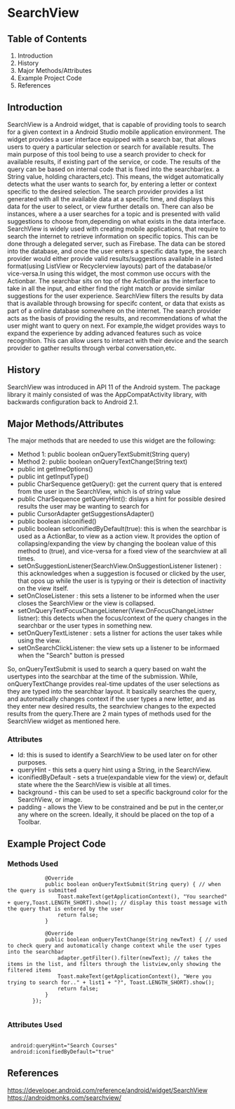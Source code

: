 # SearchView

## Table of Contents

1. Introduction
2. History
3. Major Methods/Attributes
4. Example Project Code
5. References

## Introduction 

SearchView is a Android widget, that is capable of providing tools to search for a given context in a Android Studio mobile application environment. The widget provides a user interface equipped with a search bar, that allows users to query a particular selection or search for available results. The main purpose of this tool being to use a search provider to check for available results, if existing part of the service, or code. The results of the query can be based on internal code that is fixed into the searchbar(ex. a String value, holding characters,etc). This means, the widget automatically detects what the user wants to search for, by entering a letter or context specific to the desired selection. The search provider provides a list generated with all the available data at a specific time, and displays this data for the user to select, or view further details  on. There can also be instances, where a a user searches for a topic and is presented with valid suggestions to choose from,depending on what exists in the data interface.  SearchView is widely used with creating mobile applications, that require to search the internet to retrieve information on specific topics. This can be done through a delegated server, such as Firebase. The data can be stored into the database, and once the user enters a specific data type, the search provider would either provide valid results/suggestions available in a listed format(using ListView or Recyclerview layouts) part of the database/or vice-versa.In using this widget, the most common use occurs with the Actionbar. The searchbar sits on top of the ActionBar as the interface to take in all the input, and either find the right match or provide similar suggestions for the user experience. SearchView filters the results by data that is available through browsing for specifc content, or data that exists as part of a online database somewhere on the internet. The search provider acts as the basis of providing the results, and recommendations of what the user might want to query on next. For example,the widget provides ways to expand the experience by adding advanced features such as voice recognition. This can allow users to interact with their device and the search provider to gather results through verbal conversation,etc. 

## History

SearchView was introduced in API 11 of the Android system. The package library it mainly consisted of was the AppCompatActivity library, with backwards configuration back to Android 2.1. 

## Major Methods/Attributes

The major methods that are needed to use this widget are the following: 
- Method 1: public boolean onQueryTextSubmit(String query)
- Method 2: public boolean onQueryTextChange(String text)
- public int getImeOptions()
- public int getInputType()
- public CharSequence getQuery(): get the current query that is entered from the user in the SearchView, which is of string value
- public CharSequence getQueryHint(): dislays a hint for possible desired results the user may be wanting to search for
- public CursorAdapter getSuggestionsAdapter()
- public boolean isIconified()
- public boolean setIconifiedByDefault(true): this is when the searchbar is used as a ActionBar, to view as a action view. It provides the option of collapsing/expanding the view by changing the boolean value of this method to (true), and vice-versa for a fixed view of the searchview at all times.
- setOnSuggestionListener(SearchView.OnSuggestionListener listener) : this acknowledges when a suggestion is focused or clicked by the user, that opos up while the user is is typying or their is detection of inactivity on the view itself.
- setOnCloseListener : this sets a listener to be informed when the user closes the SearchView or the view is collapsed.
- setOnQueryTextFocusChangeListener(View.OnFocusChangeListner listner): this detects when the focus/context of the query changes in the searchbar or the user types in something new.
- setOnQueryTextListener : sets a listner for actions the user takes while using the view.
- setOnSearchClickListener: the view sets up a listener to be informaed when the "Search" button is pressed 


So, onQueryTextSubmit is used to search a query based on waht the usertypes into the searchbar at the time of the submission. While, onQueryTextChange provides real-time updates of the user selections as they are typed into the searchbar layout. It basically searches the query, and automatically changes context if the user types a new letter, and as they enter new desired results, the searchview changes to the expected results from the query.There are 2 main types of methods used for the SearchView widget as mentioned here. 

### Attributes

- Id: this is sused to identify a SearchView to be used later on for other purposes.
- queryHint - this sets a query hint using a String, in the SearchView.
- iconifiedByDefault - sets a true(expandable view for the view) or, default state where the the SearchView is visible at all times.
- background - this can be used to set a specific background color for the SearchView, or image.
- padding - allows the View to be constrained and be put in the center,or any where on the screen. Ideally, it should be placed on the top of a Toolbar.


## Example Project Code

### Methods Used

```
            @Override
            public boolean onQueryTextSubmit(String query) { // when the query is submitted
                Toast.makeText(getApplicationContext(), "You searched" + query,Toast.LENGTH_SHORT).show(); // display this toast message with the query that is entered by the user
                return false;
            }

            @Override
            public boolean onQueryTextChange(String newText) { // used to check query and automatically change context while the user types into the searchbar
                adapter.getFilter().filter(newText); // takes the items in the list, and filters through the listview,only showing the filtered items
                Toast.makeText(getApplicationContext(), "Were you trying to search for.." + list1 + "?", Toast.LENGTH_SHORT).show();
                return false;
            }
        });


```
### Attributes Used
```

 android:queryHint="Search Courses"
 android:iconifiedByDefault="true"

```

## References

https://developer.android.com/reference/android/widget/SearchView
https://androidmonks.com/searchview/

